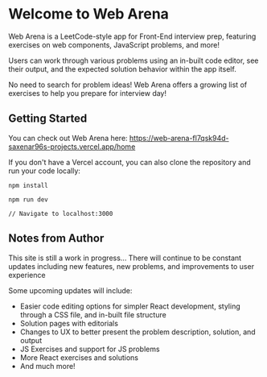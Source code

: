 # Welcome to Web Arena

Web Arena is a LeetCode-style app for Front-End interview prep, featuring exercises on web components, JavaScript problems, and more!

Users can work through various problems using an in-built code editor, see their output, and the expected solution behavior within the app itself.

No need to search for problem ideas! Web Arena offers a growing list of exercises to help you prepare for interview day!

## Getting Started

You can check out Web Arena here: https://web-arena-fl7qsk94d-saxenar96s-projects.vercel.app/home

If you don't have a Vercel account, you can also clone the repository and run your code locally:

```
npm install

npm run dev

// Navigate to localhost:3000
```

## Notes from Author
This site is still a work in progress...
There will continue to be constant updates including new features, new problems, and improvements to user experience

Some upcoming updates will include:
- Easier code editing options for simpler React development, styling through a CSS file, and in-built file structure
- Solution pages with editorials
- Changes to UX to better present the problem description, solution, and output
- JS Exercises and support for JS problems
- More React exercises and solutions
- And much more!
